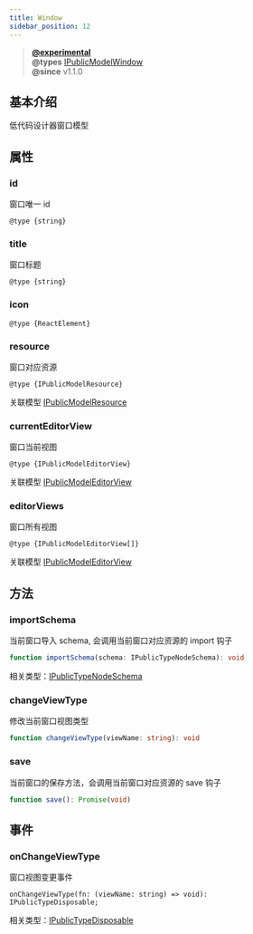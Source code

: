 ```yaml
---
title: Window
sidebar_position: 12
---
```


> **[@experimental](./#experimental)**<br/>
> **@types** [IPublicModelWindow](https://github.com/alibaba/lowcode-engine/blob/main/packages/types/src/shell/model/window.ts)<br/>
> **@since** v1.1.0


## 基本介绍

低代码设计器窗口模型

## 属性

### id

窗口唯一 id

`@type {string}`

### title

窗口标题

`@type {string}`

### icon

`@type {ReactElement}`

### resource

窗口对应资源

`@type {IPublicModelResource}`

关联模型 [IPublicModelResource](./resource)

### currentEditorView
窗口当前视图

`@type {IPublicModelEditorView}`

关联模型 [IPublicModelEditorView](./editor-view)

### editorViews

窗口所有视图

`@type {IPublicModelEditorView[]}`

关联模型 [IPublicModelEditorView](./editor-view)


## 方法

### importSchema
当前窗口导入 schema, 会调用当前窗口对应资源的 import 钩子

```typescript
function importSchema(schema: IPublicTypeNodeSchema): void
```

相关类型：[IPublicTypeNodeSchema](https://github.com/alibaba/lowcode-engine/blob/main/packages/types/src/shell/type/node-schema.ts)

### changeViewType
修改当前窗口视图类型

```typescript
function changeViewType(viewName: string): void
```

### save
当前窗口的保存方法，会调用当前窗口对应资源的 save 钩子

```typescript
function save(): Promise(void)
```

## 事件

### onChangeViewType

窗口视图变更事件

```
onChangeViewType(fn: (viewName: string) => void): IPublicTypeDisposable;
```

相关类型：[IPublicTypeDisposable](https://github.com/alibaba/lowcode-engine/blob/main/packages/types/src/shell/type/disposable.ts)
